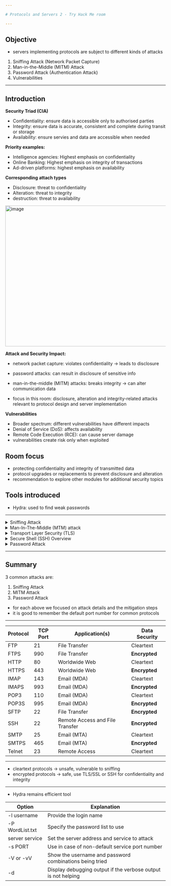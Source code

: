 ```yaml
---

# Protocols and Servers 2 - Try Hack Me room

---
```


## Objective
- servers implementing protocols are subject to different kinds of attacks
1. Sniffing Attack (Network Packet Capture)
2. Man-in-the-Middle (MITM) Attack
3. Password Attack (Authentication Attack)
4. Vulnerabilities

---

## Introduction 

**Security Triad (CIA)**
- Confidentiality: ensure data is accessible only to authorised parties
- Integrity: ensure data is accurate, consistent and complete during transit or storage
- Availability: ensure servies and data are accessible when needed

**Priority examples:**
- Intelligence agencies: Highest emphasis on confidentiality
- Online Banking: Highest emphasis on integrity of transactions
- Ad-driven platforms: highest emphasis on availability

**Corresponding attach types**
- Disclosure: threat to confidentiality
- Alteration: threat to integrity
- destruction: threat to availability 

<img width="1302" height="442" alt="image" src="https://github.com/user-attachments/assets/1d6c97e6-4aad-4c67-916d-f32841f1d52b" />

**Attack and Security Impact:**
- network packet capture: violates confidentiality -> leads to disclosure
- password attacks: can result in disclosure of sensitive info
- man-in-the-middle (MITM) attacks: breaks integrity -> can alter communication data

- focus in this room: disclosure, alteration and integrity-related attacks relevant to protocol design and server implementation

**Vulnerabilities**
- Broader spectrum: different vulnerabilities have different impacts
- Denial of Service (DoS): affects availability
- Remote Code Execution (RCE): can cause server damage
- vulnerabilities create risk only when exploited

## Room focus 
- protecting confidentiality and integrity of transmitted data
- protocol upgrades or replacements to prevent disclosure and alteration
- recommendation to explore other modules for additional security topics

## Tools introduced
- Hydra: used to find weak passwords

---

<details>
<summary>Sniffing Attack</summary>

**Sniffing attack:**

   - captures network packets to collect info from target
   - effective when protocols communicate in cleartext -> exposes private messages and login credentials
    
- Requirements for Sniffing:
    - Ethernet (802.3) network card
    - proper permissions: root on Linux, administrator on Windows
- Common tools:
    - Tcpdump: Free CLI tool, cross platform
    - Wireshark: Free GUI tool, cross-platform
    - Tshark: CLI alternative to wireshark
   - specialised tools exist for capturing passwords/messages; Tcpdump and wireshark can achieve similar results with effort

-  Example: POP3 Email Sniffing:
   -  Command: `sudo tcpdump port 110 -A`
       - `sudo`: required for root privileges
       - `port 110` filters traffic to POP3 server
       - `-A` displays packet contents in ASCII
 - Requires access to network traffic via wiretap, port mirroring or a MITM attack 

<img width="380" height="421" alt="image" src="https://github.com/user-attachments/assets/d6b6afb6-4de6-4ad6-9ea5-e07bfce3910f" />

Filtering Relevant Packets

- unimportant packets removed to focus on critical data
- username and password sent in seperate packets
      - Example: USER frank and PASS D2xc9CgD.

using wireshark:
- filter traffic with `pop` to isolate relevant POP3 packets
- captured traffic reveals the username and password

key insights:
- both Tcpdump and Wireshark can expose sensitive credentials when data is transmitted in cleartext

<img width="911" height="665" alt="image" src="https://github.com/user-attachments/assets/c6c4b109-7f84-457b-bc3b-3ceac7863726" />

- Cleartext Protocol Vulnerability:
     - any protocol sending data in cleartext is susceptible to sniffing attacks
     - requirement: access to a system between the 2 communicating parties
- mitigation:
     - add an encryption layer to the protocol
     - common solutions:
          - TLS for HTTP, FTP, SMTP, POP3, IMAP etc
          - SSH as a secure replacement for Telnet
      
--- 

<img width="381" height="143" alt="image" src="https://github.com/user-attachments/assets/3c2a6555-3580-4228-a7c4-3755b79f6f58" />

</details>


<details>
<summary>Man-In-The-Middle (MTM) attack</summary>

- victim A thinks they are communicating with a legitimate destination B
- attacker E intercepts and modifies the communication
- example: A requests transfer of £20 to M but E changes the amount before B receives it
- impact: B acts on altered message, compromising integrity

<img width="882" height="562" alt="image" src="https://github.com/user-attachments/assets/74755f5e-0720-4119-952a-aecb66611eb3" />

**Ease of MITM attack**
- simple if parties do not verify authenticity and integrity of messages
- some protocols lack secure authentication or integrity checks

**Vulnerability Protocols**
- HTTP browsing is highly susceptible, often undetectable by user
- other cleartext protocols at risk: FTP, SMTP. POP3

**Tools for MITM**
- anytime browse over HTTP you are susceptible to MITM attack
- you cannot recognise it many tools would aid you in carrying such an attack
- examples: Ettercup, Bettercap

**Mitigation**
- use cryptography: authentication, encryption, or signing of messages
- TLS and PKI and trusted root certifications protects against MITM attacks

---

<img width="253" height="115" alt="image" src="https://github.com/user-attachments/assets/21da8116-9eb1-48a7-89a4-dc0e8697e7ec" />

</details>


<details>
<summary>Transport Layer Security (TLS)</summary>

- Goal:
     - defend against password sniffing and Man-In-The-Middle (MITM) attacks
     - ensure confidentiality (privacy of data) and integrity (unaltered communication)
 
- SSL/TLS History:
     - SSL (Secure Sockets Layer): introduced by Netscape in 1994
        - SSL 3.0 released in 1996.
     - TLS (Transport Layer Security): introduced in 1999 as a more secure successor
     - today, TLS is standard solution for securing communications
      
- Problem with cleartext protocols:

   - Protocols like HTTP, FTP, POP3, SMTP transmit data in cleartext  
   - Makes traffic easy to capture, save, and analyze by attackers

- OSI Model Placement:
  
     - application-layer protocols are vulnerable by default
     - by adding encryption at the presentation layer, data is covered into chipertext before transmission

- Pratical impact:
  
   - SSL/TLS provides an encryption at the presentation layer on top of existing protocols
   - Examples: HTTPS, FTPS, SMTPS, IMAPS
   - Ensures authentication, integrity, and confidentiality of communications

<img width="802" height="642" alt="image" src="https://github.com/user-attachments/assets/f65f0569-2095-4b51-b4d1-c42c4bdc247b" />


**SSL vs TLS and Upgrading Cleartext Protocols**

- SSL vs TLS:
    - TLS is successor to SSL and is more secure
    - TLS has pratically replaced SSL in modern systems
    - the term SSL is still widely used, so both are often written as SSL/TLS to avoid confusion
    - expect all modern servers to be runnin TLS not SSL

 - Upgrading Cleartext Protocols:
    - SSL/TLS can add encryption to existing cleartext protocols
    - examples of upgraded protocols
        - HTTP -> HTTPS
        - FTP -> FTPS
        - SMTP -> SMTPS
        - POP3 -> POP3S
        - IMAP -> IMAPS

- each secure protocol uses a different default port than its cleartext version
- (detailed table shows cleartext vs SSL/TLS port mappings; purpose = demonstrate how encryption is applied at the protocol level)

| Protocol | Default Port | Secured Protocol | Default Port with TLS |
| -------- | ------------ | ---------------- | --------------------- |
| HTTP     | 80           | HTTPS            | 443                   |
| FTP      | 21           | FTPS             | 990                   |
| SMTP     | 25           | SMTPS            | 465                   |
| POP3     | 110          | POP3S            | 995                   |
| IMAP     | 143          | IMAPS            | 993                   |

--- 

**HTTP vs HTTPS Connection Steps**

- HTTP(cleartext):
1. establish a TCP connection with the web server
2. send HTTP requests (e.g. GET, POST)

- HTTP (Encrypted):
1. establish a TCP connection
2. establish an SSL/TLS connection (extra encryption step)
3. send HTTP requests securely (encrypted)

- Key difference:
    - HTTPS adds the SSL/TLS handshake before any HTTP data is exchanged
    - ensures confidentiality, integrity and authentication

---

1. ClientHello
     - Client proposes:
        - supported protocol version (TLS version)
        - supported cipher suites (encryption algorithms)
        - random number (for key generation)

2. ServerHello
      - server responds with:
          - chosen protocol version
          - selected cipher suite
          - server random number
      - sends digital certificate (includes public key, signed by a trusted CA)
  
3. Authentication and Key Exchange
- client verifies the server's certificate using PJU and trusted root CAs
- key exchange happens (depending on chosen method):
     - RSA, Diffie-Hellman, ECDHE etc.
- both client and server derive a shared session key

4. Session key Establishment
- client and server generate symmetric keys (using exchanged random numbers + key exchange data)
- future communication will use fast symmetric encryption

5. handshake completion
- both sides send finished message encrypted with session key
- secure channel is established - HTTPS traffic (HTTP requests/responses) can now begin

<img width="882" height="516" alt="image" src="https://github.com/user-attachments/assets/29b7e9e7-6884-4a30-aa74-1c8a5fdaa726" />

**Simplified SSL/TLS handshake steps**

1. ClientHello
- client indicates capabilities (supported algorithms, TLS version etc.)

2. ServerHello
   - server selects connection paramaters
   - provides its digital certificate (signed by a trusted CA) for authentication
   - may send ServerKeyExchange (extra key info)
   - ends negotiation with ServerHelloDone

3. ClientKeyExchanged
    - client sends info needed to generate the master key
    - switches to encryption and signals this using ChangeCipherSpec

4. Server ChangeCipherSpec
   - server also switches to encryption
   - both sides now share a securely generated secret session key
  
--- 

**Key outcomes**
- the client and server successfully agree on a shared secret key
- the key is generated securely, so even an attacker monitoring the channel cannot derive it
- all further communication (e.g. HTTP requests and data) is encrypted

  ---

**Importance of Certificates and PKI** 

- SSL/TLS relies on public certificates signed by trusted Certificate Authorities (CAs).
- Example: When visiting a site (e.g., TryHackMe over HTTPS), the browser checks the site’s certificate against trusted CAs.
- This ensures:
     - The client is talking to the legitimate server.
     - Prevents Man-in-the-Middle (MITM) attacks.
 
---

<img width="677" height="835" alt="image" src="https://github.com/user-attachments/assets/f7813867-9758-4fb1-974d-6aa474aaafe6" />

**SSL/TLS Certificate Information:**

- Key Details in a Certificate:
     - Issued to: Name of the company/organization using the certificate.
     - Issued by: Certificate Authority (CA) that signed and issued it.
     - Validity period: Start and end dates; expired certificates are invalid.

- Browser’s Role:
     - Browsers automatically check certificates for us.
     - They verify we are communicating with the correct server.
     - Certificates ensure the connection is secure and trusted.

--- 

<img width="375" height="61" alt="image" src="https://github.com/user-attachments/assets/f70337f7-1cd8-4e95-8bd5-7895820e43d5" />

- Purpose: Encrypts DNS queries to protect confidentiality and integrity.
- Benefit: Prevents eavesdropping and MITM attacks on DNS traffic

</details>


<details>
<summary>Secure Shell (SSH) Overview</summary>

- Purpose

  - provides a secure way to remotely administer systems
  - allows executing commands on a remote system over the network
 
- Security Guarantees (the “S” in SSH):
1. server authentication: confirm the identity of the remote server
2. confidentiality: messages are encrypted and only decryptable by the intended recipient
3. integrity: both sides can detect any message modification

- How security is achieved:

    - using cryptography, combining different encryption algorithms
    - ensures confidentiality and integrity
 
- requirements to use SSH:
    
    - SSH server: listens on port 22 by default
    - SSH client: used to connect and authenticate
 
- authentication methods:
1. username and password
2. public/ private key pair (server must recognise the public key)

- example SSH connection:
    - `ssh username@MACHINE_IP`
    - connects to the SSH server at MACHINE_IP with login username
    - prompts for password if using password authentication
    - once authenticated, grants access to the remote terminal
 
<img width="368" height="188" alt="image" src="https://github.com/user-attachments/assets/9cc67805-a0b7-42b7-8e6f-4c8e78fcac93" />

--- 

**SSH: Connection example and security considerations**

- example connection
  
  - command: `ssh mark@MACHINE_IP`
  - enter password -> gain access to the remote system's terminal
  - all commands and credentials are sent over an encrypted channel, ensuring confidentiality

- First-Time Connection Security:

  - Must confirm the SSH server’s public key fingerprint
  - Prevents Man-in-the-Middle (MITM) attacks.

- MITM Recap:

   - attacker (E) sits between client (A) and server (B)
   - E intercepts and modifies communication while both A and B think they are talking dierctly
   - in SSH since there is no third-party validation by default manual key verification is necessary for the first connection
 
- Key point:

   - SSH remains secure and reliable once the server's key is verified
 

<img width="882" height="562" alt="image" src="https://github.com/user-attachments/assets/d91f62e6-b910-44a9-aa19-78f8271a052a" />

---

**File Transfer with SSH: SCP (Secure Copy Protocol)**

- purpose:
  
    -  Transfer files securely over the network using SSH encryption.
 
- examples:
  
1. copy from remote to local:
`scp mark@MACHINE_IP:/home/mark/archive.tar.gz ~`
- Copies `archive.tar.gz` from remote `/home/mark/` to the local home directory (`~`)

2. copy from local to remote:
`scp backup.tar.bz2 mark@MACHINE_IP:/home/mark/`
- Copies `backup.tar.bz2` from local machine to remote directory `/home/mark/`

- key point

   - SCP leverages SSH encryption, ensuring confidentiality and integrity during file transfer


 <img width="358" height="64" alt="image" src="https://github.com/user-attachments/assets/236cdc95-96bb-4ad3-bafc-b63695b68141" />


---

<img width="458" height="109" alt="image" src="https://github.com/user-attachments/assets/bb282a1e-9c27-4362-b676-d168f0ce317e" />


<img width="472" height="160" alt="image" src="https://github.com/user-attachments/assets/ebc27e6e-2c91-4981-85a7-bcbc569ed7a2" />


<img width="464" height="102" alt="image" src="https://github.com/user-attachments/assets/ac1eab03-343b-4a58-9a7e-efbb1890a0cc" />


</details>


<details>
<summary>Password Attack</summary>

**Password Attacks & Authentication**

- Context:

   - Third type of attack after network packet captures and MITM attacks.
   - Focus: Password attacks on protocols that require authentication
 
- Authentication:

    - The process of proving your identity to a system.
    - Required before gaining access (e.g., POP3 mailbox)
 

- POP3 Example:

     - User frank provides a password.
     - Server verifies the password and authenticates the user.
     - Password acts as a means of authentication

- Key Point:

     - Protocols relying on passwords are vulnerable to attacks if the credentials are weak or intercepted

 
 <img width="362" height="352" alt="image" src="https://github.com/user-attachments/assets/66ff1344-f5ac-4cab-9855-169289886075" />

---

**Authentication Methods**

- Authentication = proving your identity.
- Can be based on:
1. Something you know: Passwords, PIN codes (focus of this task).
2. Something you have: SIM card, RFID card, USB dongle.
3. Something you are: Biometric data like fingerprint or iris.

- Focus for This Task:

     - Password attacks (something the target knows).
     - Protocols like Telnet, SSH, POP3, IMAP require passwords to gain access.

example:

<img width="336" height="359" alt="image" src="https://github.com/user-attachments/assets/df00f42f-3ad7-4087-92d0-aa231c10fd76" />



- Common Weak Passwords (Adobe 2013 breach):
  
1. 123456
2. 123456789
3. password
4. adobe123
5. 12345678
6. qwerty
7. 1234567
8. 111111
9. photoshop
10. 123123

- Key Insight:
  
     - Weak passwords are highly predictable and easy targets for attackers
     - most weak passwords are generic not related to specific products
     - users often underestimate predictability of simple sequences or keyboard patterns

---

1. Password Guessing:

     - Attacker guesses based on knowledge of the target (e.g., pet’s name, birth year).

2. Dictionary Attack:

     - Uses a precompiled list of words or passwords.
     - Expands on guessing by trying many valid words systematically.

3. Brute Force Attack:

     - Tries all possible character combinations.
     - Time-consuming, grows exponentially with password length and        complexity


- key insights: Weak and predictable passwords are highly vulnerable to all three attack types

--- 
## Dictionary Attacks:
- use precompiled wordlists from data breaches (e.g. RockYou)
- file location on attackbox: /usr/share/wordlists/rockyou.txt
- wordlist choice can be target-specific (like french words for a frech user)

**THC Hydra**
- tool for automated password attacks on many protocols: FTP, POP3, IMAP, SMTP, SSH, HTTP
- Basic syntax: `hydra -l username -P wordlist.txt server service`
- Options:

   - `-l username` -> target login name
   - `-P wordlist.txt` -> file with passwords to try
   - `server` -> hostname or IP of target
   - `service` -> service to attack (ftp,ssh, etc)
 
- example commands:

  - FTP Attack:
  - `hydra -l mark -P /usr/share/wordlists/rockyou.txt MACHINE_IP ftp
hydra -l mark -P /usr/share/wordlists/rockyou.txt ftp://MACHINE_IP`

      - SSH attack:
      - `hydra -l frank -P /usr/share/wordlists/rockyou.txt MACHINE_IP ssh`
   
- optional arguments:

     - `-s PORT` -> specify non-default port
     - `-V` or `-vV` -> verbose output, shows attempted username/password combos
     - `-t n` -> number of parallel connections (e.g. `-t 16`)
     - `-d` -> debuggin output, useful for troubleshooting connection issues
     - use `CTRL-C` to stop once password is found
 
  - Mitigation against password attack:
1. Password policy: human verification for GUI login pages
2. Public Certificates: authentication via certificates (e.g. SSH)
3. Two-factor Authentication (2FA): secondary code via email, app or SMS
4. Other sophisticated methods: IP-based geolocation, behavioural monitoring
5. Best practice: combine multiple mitigation approaches for strong protection

--- 

<img width="931" height="220" alt="image" src="https://github.com/user-attachments/assets/996a6064-65be-4367-9320-27f6df0aa526" />

</details>

---

## Summary 

3 common attacks are:
1. Sniffing Attack
2. MITM Attack
3. Password Attack

- for each above we focused on attack details and the mitigation steps
- it is good to remember the default port number for common protocols

---

| Protocol | TCP Port | Application(s)                 | Data Security         |
|----------|----------|--------------------------------|---------------------|
| FTP      | 21       | File Transfer                  | Cleartext           |
| FTPS     | 990      | File Transfer                  | **Encrypted**       |
| HTTP     | 80       | Worldwide Web                  | Cleartext           |
| HTTPS    | 443      | Worldwide Web                  | **Encrypted**       |
| IMAP     | 143      | Email (MDA)                    | Cleartext           |
| IMAPS    | 993      | Email (MDA)                    | **Encrypted**       |
| POP3     | 110      | Email (MDA)                    | Cleartext           |
| POP3S    | 995      | Email (MDA)                    | **Encrypted**       |
| SFTP     | 22       | File Transfer                  | **Encrypted**       |
| SSH      | 22       | Remote Access and File Transfer| **Encrypted**       |
| SMTP     | 25       | Email (MTA)                    | Cleartext           |
| SMTPS    | 465      | Email (MTA)                    | **Encrypted**       |
| Telnet   | 23       | Remote Access                  | Cleartext           |

---

- cleartext protocols -> unsafe, vulnerable to sniffing
- encrypted protocols -> safe, use TLS/SSL or SSH for confidentiality and integrity

---

- Hydra remains efficient tool

| Option       | Explanation                                             |
|--------------|---------------------------------------------------------|
| -l username  | Provide the login name                                  |
| -P WordList.txt | Specify the password list to use                      |
| server service | Set the server address and service to attack         |
| -s PORT      | Use in case of non-default service port number         |
| -V or -vV    | Show the username and password combinations being tried|
| -d           | Display debugging output if the verbose output is not helping |
